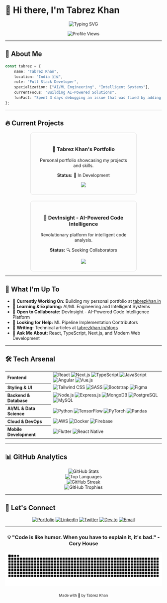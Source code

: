 # 👋 Hi there, I'm Tabrez Khan

<div align="center">

  ![Typing SVG](https://readme-typing-svg.herokuapp.com/?color=00D9FF&size=35&center=true&vCenter=true&width=1000&lines=Expert+Developer+%7C+AI/ML+Enthusiast;Shipping+Products+That+Matter;React+%7C+TypeScript+%7C+Next.js+Expert;Building+Intelligent+Systems)

  <p align="center">
    <img src="https://komarev.com/ghpvc/?username=tabrezkhan005&label=Profile%20views&color=00D9FF&style=plastic" alt="Profile Views" />
  </p>

</div>

---

## 🚀 About Me

```typescript
const tabrez = {
    name: "Tabrez Khan",
    location: "India 🇮🇳",
    role: "Full Stack Developer",
    specialization: ["AI/ML Engineering", "Intelligent Systems"],
    currentFocus: "Building AI-Powered Solutions",
    funFact: "Spent 3 days debugging an issue that was fixed by adding a single semicolon 🤦‍♂️"
};
```

---

## 🔥 Current Projects

<div style="display: flex; justify-content: center; gap: 20px; flex-wrap: wrap;">
  <div style="border: 1px solid #ddd; border-radius: 8px; padding: 20px; width: 300px; text-align: center;">
    <h3>🎯 Tabrez Khan's Portfolio</h3>
    <p>Personal portfolio showcasing my projects and skills.</p>
    <p><strong>Status:</strong> 🚧 In Development</p>
    <a href="https://tabrezkhan.in" target="_blank">
      <img src="https://img.shields.io/badge/View_Project-00D9FF?style=for-the-badge&logo=rocket&logoColor=white" />
    </a>
  </div>
  <div style="border: 1px solid #ddd; border-radius: 8px; padding: 20px; width: 300px; text-align: center;">
    <h3>🤖 DevInsight - AI-Powered Code Intelligence</h3>
    <p>Revolutionary platform for intelligent code analysis.</p>
    <p><strong>Status:</strong> 🔍 Seeking Collaborators</p>
    <a href="#" target="_blank">
      <img src="https://img.shields.io/badge/Join_Us-00D9FF?style=for-the-badge&logo=github&logoColor=white" />
    </a>
  </div>
</div>

---

## 🌱 What I'm Up To

- 🔭 **Currently Working On:** Building my personal portfolio at [tabrezkhan.in](https://tabrezkhan.in)
- 🌱 **Learning & Exploring:** AI/ML Engineering and Intelligent Systems
- 👯 **Open to Collaborate:** DevInsight - AI-Powered Code Intelligence Platform
- 🤝 **Looking for Help:** ML Pipeline Implementation Contributors
- 📝 **Writing:** Technical articles at [tabrezkhan.in/blogs](https://tabrezkhan.in/blogs)
- 💬 **Ask Me About:** React, TypeScript, Next.js, and Modern Web Development

---

## 🛠️ Tech Arsenal

<table width="100%">
  <tr>
    <th align="left">Frontend</th>
    <td>
      <img src="https://img.shields.io/badge/React-20232A?style=for-the-badge&logo=react&logoColor=61DAFB" alt="React"/>
      <img src="https://img.shields.io/badge/Next.js-000000?style=for-the-badge&logo=nextdotjs&logoColor=white" alt="Next.js"/>
      <img src="https://img.shields.io/badge/TypeScript-007ACC?style=for-the-badge&logo=typescript&logoColor=white" alt="TypeScript"/>
      <img src="https://img.shields.io/badge/JavaScript-F7DF1E?style=for-the-badge&logo=javascript&logoColor=black" alt="JavaScript"/>
      <img src="https://img.shields.io/badge/Angular-DD0031?style=for-the-badge&logo=angular&logoColor=white" alt="Angular"/>
      <img src="https://img.shields.io/badge/Vue.js-35495E?style=for-the-badge&logo=vuedotjs&logoColor=4FC08D" alt="Vue.js"/>
    </td>
  </tr>
  <tr>
    <th align="left">Styling & UI</th>
    <td>
      <img src="https://img.shields.io/badge/Tailwind_CSS-38B2AC?style=for-the-badge&logo=tailwind-css&logoColor=white" alt="Tailwind CSS"/>
      <img src="https://img.shields.io/badge/SASS-hotpink.svg?style=for-the-badge&logo=SASS&logoColor=white" alt="SASS"/>
      <img src="https://img.shields.io/badge/Bootstrap-563D7C?style=for-the-badge&logo=bootstrap&logoColor=white" alt="Bootstrap"/>
      <img src="https://img.shields.io/badge/Figma-F24E1E?style=for-the-badge&logo=figma&logoColor=white" alt="Figma"/>
    </td>
  </tr>
  <tr>
    <th align="left">Backend & Database</th>
    <td>
      <img src="https://img.shields.io/badge/Node.js-43853D?style=for-the-badge&logo=node.js&logoColor=white" alt="Node.js"/>
      <img src="https://img.shields.io/badge/Express.js-404D59?style=for-the-badge" alt="Express.js"/>
      <img src="https://img.shields.io/badge/MongoDB-4EA94B?style=for-the-badge&logo=mongodb&logoColor=white" alt="MongoDB"/>
      <img src="https://img.shields.io/badge/PostgreSQL-316192?style=for-the-badge&logo=postgresql&logoColor=white" alt="PostgreSQL"/>
      <img src="https://img.shields.io/badge/MySQL-00000F?style=for-the-badge&logo=mysql&logoColor=white" alt="MySQL"/>
    </td>
  </tr>
  <tr>
    <th align="left">AI/ML & Data Science</th>
    <td>
      <img src="https://img.shields.io/badge/Python-3776AB?style=for-the-badge&logo=python&logoColor=white" alt="Python"/>
      <img src="https://img.shields.io/badge/TensorFlow-FF6F00?style=for-the-badge&logo=tensorflow&logoColor=white" alt="TensorFlow"/>
      <img src="https://img.shields.io/badge/PyTorch-EE4C2C?style=for-the-badge&logo=pytorch&logoColor=white" alt="PyTorch"/>
      <img src="https://img.shields.io/badge/Pandas-2C2D72?style=for-the-badge&logo=pandas&logoColor=white" alt="Pandas"/>
    </td>
  </tr>
  <tr>
    <th align="left">Cloud & DevOps</th>
    <td>
      <img src="https://img.shields.io/badge/Amazon_AWS-232F3E?style=for-the-badge&logo=amazon-aws&logoColor=white" alt="AWS"/>
      <img src="https://img.shields.io/badge/Docker-2496ED?style=for-the-badge&logo=docker&logoColor=white" alt="Docker"/>
      <img src="https://img.shields.io/badge/Firebase-039BE5?style=for-the-badge&logo=Firebase&logoColor=white" alt="Firebase"/>
    </td>
  </tr>
  <tr>
    <th align="left">Mobile Development</th>
    <td>
      <img src="https://img.shields.io/badge/Flutter-02569B?style=for-the-badge&logo=flutter&logoColor=white" alt="Flutter"/>
      <img src="https://img.shields.io/badge/React_Native-20232A?style=for-the-badge&logo=react&logoColor=61DAFB" alt="React Native"/>
    </td>
  </tr>
</table>

---

## 📊 GitHub Analytics

<div align="center">
  <img src="https://github-readme-stats.vercel.app/api?username=tabrezkhan005&show_icons=true&theme=tokyonight&count_private=true" alt="GitHub Stats"/>
  <br/>
  <img src="https://github-readme-stats.vercel.app/api/top-langs/?username=tabrezkhan005&layout=compact&langs_count=8&theme=tokyonight" alt="Top Languages"/>
  <br/>
  <img src="https://github-readme-streak--stats.herokuapp.com/?user=tabrezkhan005&theme=tokyonight" alt="GitHub Streak" />
  <br/>
  <img src="https://github-profile-trophy.vercel.app/?username=tabrezkhan005&theme=tokyonight&no-frame=false&no-bg=false&margin-w=4&column=4" alt="GitHub Trophies" />
</div>

---

## 🤝 Let's Connect

<div align="center">

  [![Portfolio](https://img.shields.io/badge/Portfolio-FF5722?style=for-the-badge&logo=todoist&logoColor=white)](https://tabrezkhan.in)
  [![LinkedIn](https://img.shields.io/badge/LinkedIn-0077B5?style=for-the-badge&logo=linkedin&logoColor=white)](https://linkedin.com/in/tabrez-khan-69a4b82a5)
  [![Twitter](https://img.shields.io/badge/Twitter-1DA1F2?style=for-the-badge&logo=twitter&logoColor=white)](https://twitter.com/tabrezk42655433)
  [![Dev.to](https://img.shields.io/badge/dev.to-0A0A0A?style=for-the-badge&logo=dev.to&logoColor=white)](https://dev.to/tabrezkhan005)
  [![Email](https://img.shields.io/badge/Email-D14836?style=for-the-badge&logo=gmail&logoColor=white)](mailto:tabrezkhangnt@gmail.com)

</div>

---

<div align="center">

  ### 💡 "Code is like humor. When you have to explain it, it's bad." - Cory House

  <img src="https://github.com/tabrezkhan005/tabrezkhan005/blob/output/github-contribution-grid-snake.svg?snake_color=#79d70f&color_snake=79d70f&color_dots=#1a1b27,#41a7c4,#8b64ff,#c822ff,#ff79c6" alt="Snake animation" />

  <sub>Made with 💙 by Tabrez Khan</sub>

</div>
